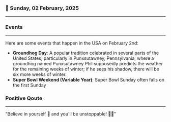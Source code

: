 ### 📅 Sunday, 02 February, 2025
------
### Events
------
Here are some events that happen in the USA on February 2nd:

- **Groundhog Day**: A popular tradition celebrated in several parts of the United States, particularly in Punxsutawney, Pennsylvania, where a groundhog named Punxsutawney Phil supposedly predicts the weather for the remaining weeks of winter; if he sees his shadow, there will be six more weeks of winter.
- **Super Bowl Weekend (Variable Year)**: Super Bowl Sunday often falls on the first Sunday
### Positive Qoute
------
"Believe in yourself 🌟 and you'll be unstoppable! 🚀✨"
